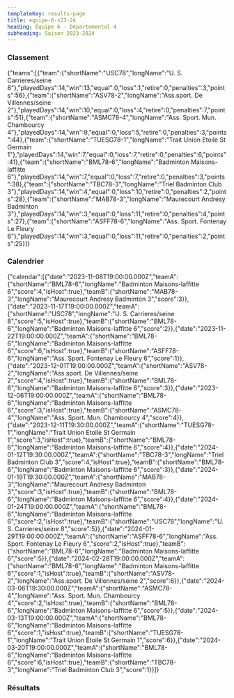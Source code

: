 ```yaml
---
templateKey: results-page
title: equipe-6-s23-24
heading: Équipe 6 - Départemental 4
subheading: Saison 2023-2024
---
```

### Classement

<teamranking>{"teams":[{"team":{"shortName":"USC78","longName":"U. S. Carrieres/seine 8"},"playedDays":14,"win":13,"equal":0,"loss":1,"retire":0,"penalties":3,"points":56},{"team":{"shortName":"ASV78-2","longName":"Ass.sport. De Villennes/seine 2"},"playedDays":14,"win":10,"equal":0,"loss":4,"retire":0,"penalties":7,"points":51},{"team":{"shortName":"ASMC78-4","longName":"Ass. Sport. Mun. Chambourcy 4"},"playedDays":14,"win":9,"equal":0,"loss":5,"retire":0,"penalties":3,"points":44},{"team":{"shortName":"TUESG78-1","longName":"Trait Union Etoile St Germain 1"},"playedDays":14,"win":7,"equal":0,"loss":7,"retire":0,"penalties":6,"points":41},{"team":{"shortName":"BML78-6","longName":"Badminton Maisons-laffitte 6"},"playedDays":14,"win":7,"equal":0,"loss":7,"retire":0,"penalties":3,"points":38},{"team":{"shortName":"TBC78-3","longName":"Triel Badminton Club 3"},"playedDays":14,"win":4,"equal":0,"loss":10,"retire":0,"penalties":2,"points":28},{"team":{"shortName":"MAB78-3","longName":"Maurecourt Andresy Badminton 3"},"playedDays":14,"win":3,"equal":0,"loss":11,"retire":0,"penalties":4,"points":27},{"team":{"shortName":"ASFF78-6","longName":"Ass. Sport. Fontenay Le Fleury 6"},"playedDays":14,"win":3,"equal":0,"loss":11,"retire":0,"penalties":2,"points":25}]}</teamranking>

### Calendrier

<teamcalendar>{"calendar":[{"date":"2023-11-08T19:00:00.000Z","teamA":{"shortName":"BML78-6","longName":"Badminton Maisons-laffitte 6","score":4,"isHost":true},"teamB":{"shortName":"MAB78-3","longName":"Maurecourt Andresy Badminton 3","score":3}},{"date":"2023-11-17T19:00:00.000Z","teamA":{"shortName":"USC78","longName":"U. S. Carrieres/seine 8","score":5,"isHost":true},"teamB":{"shortName":"BML78-6","longName":"Badminton Maisons-laffitte 6","score":2}},{"date":"2023-11-22T19:00:00.000Z","teamA":{"shortName":"BML78-6","longName":"Badminton Maisons-laffitte 6","score":6,"isHost":true},"teamB":{"shortName":"ASFF78-6","longName":"Ass. Sport. Fontenay Le Fleury 6","score":1}},{"date":"2023-12-01T19:00:00.000Z","teamA":{"shortName":"ASV78-2","longName":"Ass.sport. De Villennes/seine 2","score":4,"isHost":true},"teamB":{"shortName":"BML78-6","longName":"Badminton Maisons-laffitte 6","score":3}},{"date":"2023-12-06T19:00:00.000Z","teamA":{"shortName":"BML78-6","longName":"Badminton Maisons-laffitte 6","score":3,"isHost":true},"teamB":{"shortName":"ASMC78-4","longName":"Ass. Sport. Mun. Chambourcy 4","score":4}},{"date":"2023-12-11T19:30:00.000Z","teamA":{"shortName":"TUESG78-1","longName":"Trait Union Etoile St Germain 1","score":3,"isHost":true},"teamB":{"shortName":"BML78-6","longName":"Badminton Maisons-laffitte 6","score":4}},{"date":"2024-01-12T19:30:00.000Z","teamA":{"shortName":"TBC78-3","longName":"Triel Badminton Club 3","score":4,"isHost":true},"teamB":{"shortName":"BML78-6","longName":"Badminton Maisons-laffitte 6","score":3}},{"date":"2024-01-19T19:30:00.000Z","teamA":{"shortName":"MAB78-3","longName":"Maurecourt Andresy Badminton 3","score":3,"isHost":true},"teamB":{"shortName":"BML78-6","longName":"Badminton Maisons-laffitte 6","score":4}},{"date":"2024-01-24T19:00:00.000Z","teamA":{"shortName":"BML78-6","longName":"Badminton Maisons-laffitte 6","score":2,"isHost":true},"teamB":{"shortName":"USC78","longName":"U. S. Carrieres/seine 8","score":5}},{"date":"2024-01-29T19:00:00.000Z","teamA":{"shortName":"ASFF78-6","longName":"Ass. Sport. Fontenay Le Fleury 6","score":2,"isHost":true},"teamB":{"shortName":"BML78-6","longName":"Badminton Maisons-laffitte 6","score":5}},{"date":"2024-02-28T19:00:00.000Z","teamA":{"shortName":"BML78-6","longName":"Badminton Maisons-laffitte 6","score":1,"isHost":true},"teamB":{"shortName":"ASV78-2","longName":"Ass.sport. De Villennes/seine 2","score":6}},{"date":"2024-03-06T19:30:00.000Z","teamA":{"shortName":"ASMC78-4","longName":"Ass. Sport. Mun. Chambourcy 4","score":2,"isHost":true},"teamB":{"shortName":"BML78-6","longName":"Badminton Maisons-laffitte 6","score":5}},{"date":"2024-03-13T19:00:00.000Z","teamA":{"shortName":"BML78-6","longName":"Badminton Maisons-laffitte 6","score":1,"isHost":true},"teamB":{"shortName":"TUESG78-1","longName":"Trait Union Etoile St Germain 1","score":6}},{"date":"2024-03-20T19:00:00.000Z","teamA":{"shortName":"BML78-6","longName":"Badminton Maisons-laffitte 6","score":6,"isHost":true},"teamB":{"shortName":"TBC78-3","longName":"Triel Badminton Club 3","score":1}}]}</teamcalendar>

### Résultats
